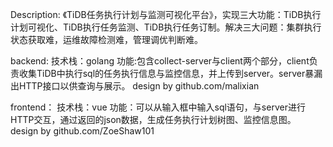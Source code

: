 Description:
    《TiDB任务执行计划与监测可视化平台》，实现三大功能：TiDB执行计划可视化、TiDB执行任务监测、TiDB执行任务订制。解决三大问题：集群执行状态获取难，运维故障检测难，管理调优判断难。

backend: 
    技术栈：golang
    功能:包含collect-server与client两个部分，client负责收集TiDB中执行sql的任务执行信息与监控信息，并上传到server。server暴漏出HTTP接口以供查询与展示。
    design by github.com/malixian

frontend：
    技术栈：vue
    功能：可以从输入框中输入sql语句，与server进行HTTP交互，通过返回的json数据，生成任务执行计划树图、监控信息图。
    design by github.com/ZoeShaw101
